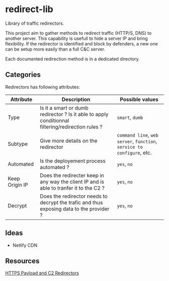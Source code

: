 # redirect-lib

Library of traffic redirectors.

This project aim to gather methods to redirect traffic (HTTP/S, DNS) to another server. This capability is usefull to hide a server IP and bring flexibility. If the redirector is identified and block by defenders, a new one can be setup more easily than a full C&C server.

Each documented redirection method is in a dedicated directory.

## Categories

Redirectors has following attributes:

| Attribute      | Description                                                                                       | Possible values                                                        |
| -------------- | ------------------------------------------------------------------------------------------------- | ---------------------------------------------------------------------- |
| Type           | Is it a smart or dumb redirector ? Is it able to apply conditionnal filtering/redirection rules ? | `smart`, `dumb`                                                        |
| Subtype        | Give more details on the redirector                                                               | `command line`, `web server`, `function`, `service to configure`, etc. |
| Automated      | Is the deployement process automated ?                                                            | `yes`, `no`                                                            |
| Keep Origin IP | Does the redirecter keep in any way the client IP and is able to tranfer it to the C2 ?           | `yes`, `no`                                                            |
| Decrypt        | Does the redirector needs to decrypt the trafic and thus exposing data to the provider ?           | `yes`, `no`                                                            |

## Ideas

- Netlify CDN

## Resources

[HTTPS Payload and C2 Redirectors](https://posts.specterops.io/https-payload-and-c2-redirectors-ff8eb6f87742)